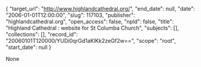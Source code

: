 {
  "target_url": "http://www.highlandcathedral.org/", 
  "end_date": null, 
  "date": "2006-01-01T12:00:00", 
  "slug": 117103, 
  "publisher": "highlandcathedral.org", 
  "open_access": false, 
  "npld": false, 
  "title": "Highland Cathedral : website for St Columba Church", 
  "subjects": [], 
  "collections": [], 
  "record_id": "20060101T120000/YUDi0qrGd1aKlKk2zeGf2w==", 
  "scope": "root", 
  "start_date": null
}

None